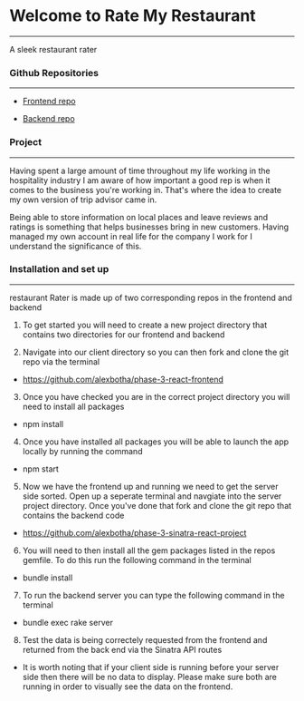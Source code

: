 # Welcome to Rate My Restaurant

---

A sleek restaurant rater

### Github Repositories

---

- [Frontend repo](https://github.com/alexbotha/phase-3-react-frontend)

- [Backend repo](https://github.com/alexbotha/phase-3-sinatra-react-project)

### Project

---

Having spent a large amount of time throughout my life working in the hospitality industry I am aware of how important a good rep is when it comes to the business you're working in. That's where the idea to create my own version of trip advisor came in.

Being able to store information on local places and leave reviews and ratings is something that helps businesses bring in new customers. Having managed my own account in real life for the company I work for I understand the significance of this.

### Installation and set up

---

restaurant Rater is made up of two corresponding repos in the frontend and backend

1. To get started you will need to create a new project directory that contains two directories for our frontend and backend

2. Navigate into our client directory so you can then fork and clone the git repo via the terminal

- https://github.com/alexbotha/phase-3-react-frontend

3. Once you have checked you are in the correct project directory you will need to install all packages

- npm install

4. Once you have installed all packages you will be able to launch the app locally by running the command

- npm start

5. Now we have the frontend up and running we need to get the server side sorted. Open up a seperate terminal and navgiate into the server project directory. Once you've done that fork and clone the git repo that contains the backend code

- https://github.com/alexbotha/phase-3-sinatra-react-project

6. You will need to then install all the gem packages listed in the repos gemfile. To do this run the following command in the terminal

- bundle install

7. To run the backend server you can type the following command in the terminal

- bundle exec rake server

8. Test the data is being correctely requested from the frontend and returned from the back end via the Sinatra API routes

- It is worth noting that if your client side is running before your server side then there will be no data to display. Please make sure both are running in order to visually see the data on the frontend.
